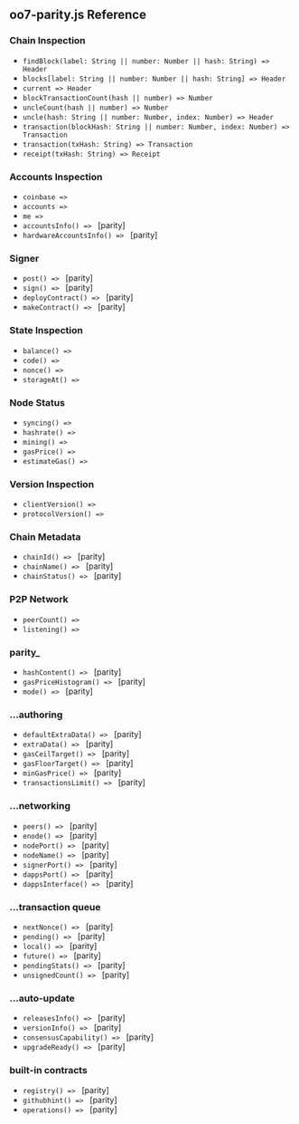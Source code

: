 ## oo7-parity.js Reference

### Chain Inspection
- `findBlock(label: String || number: Number || hash: String) => Header`
- `blocks[label: String || number: Number || hash: String] => Header`
- `current => Header`
- `blockTransactionCount(hash || number) => Number`
- `uncleCount(hash || number) => Number`
- `uncle(hash: String || number: Number, index: Number) => Header`
- `transaction(blockHash: String || number: Number, index: Number) => Transaction`
- `transaction(txHash: String) => Transaction`
- `receipt(txHash: String) => Receipt`

### Accounts Inspection
- `coinbase => `
- `accounts => `
- `me => `
- `accountsInfo() => ` [parity]
- `hardwareAccountsInfo() => ` [parity]

### Signer
- `post() => ` [parity]
- `sign() => ` [parity]
- `deployContract() => ` [parity]
- `makeContract() => ` [parity]

### State Inspection
- `balance() => `
- `code() => `
- `nonce() => `
- `storageAt() => `

### Node Status
- `syncing() => `
- `hashrate() => `
- `mining() => `
- `gasPrice() => `
- `estimateGas() => `

### Version Inspection
- `clientVersion() => `
- `protocolVersion() => `

### Chain Metadata
- `chainId() => ` [parity]
- `chainName() => ` [parity]
- `chainStatus() => ` [parity]

### P2P Network
- `peerCount() => `
- `listening() => `

### parity_
- `hashContent() => ` [parity]
- `gasPriceHistogram() => ` [parity]
- `mode() => ` [parity]

### ...authoring
- `defaultExtraData() => ` [parity]
- `extraData() => ` [parity]
- `gasCeilTarget() => ` [parity]
- `gasFloorTarget() => ` [parity]
- `minGasPrice() => ` [parity]
- `transactionsLimit() => ` [parity]

### ...networking
- `peers() => ` [parity]
- `enode() => ` [parity]
- `nodePort() => ` [parity]
- `nodeName() => ` [parity]
- `signerPort() => ` [parity]
- `dappsPort() => ` [parity]
- `dappsInterface() => ` [parity]

### ...transaction queue
- `nextNonce() => ` [parity]
- `pending() => ` [parity]
- `local() => ` [parity]
- `future() => ` [parity]
- `pendingStats() => ` [parity]
- `unsignedCount() => ` [parity]

### ...auto-update
- `releasesInfo() => ` [parity]
- `versionInfo() => ` [parity]
- `consensusCapability() => ` [parity]
- `upgradeReady() => ` [parity]

### built-in contracts
- `registry() => ` [parity]
- `githubhint() => ` [parity]
- `operations() => ` [parity]
